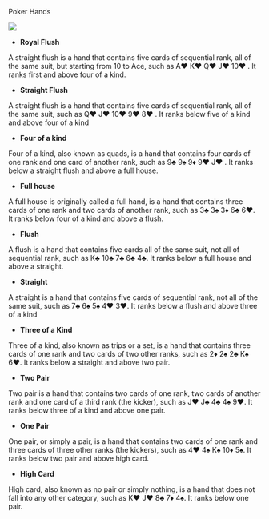 Poker Hands

![](https://a1s.unicdn.net/polopoly_fs/1.696321.1595491081!/image/1470891313.jpg)

* **Royal Flush**

A straight flush is a hand that contains five cards of sequential rank, all of the same suit, but starting from 10 to Ace, such as A♥ K♥ Q♥ J♥ 10♥ . It ranks first and above four of a kind.

* **Straight Flush**

A straight flush is a hand that contains five cards of sequential rank, all of the same suit, such as Q♥ J♥ 10♥ 9♥ 8♥ . It ranks below five of a kind and above four of a kind

* **Four of a kind**

Four of a kind, also known as quads, is a hand that contains four cards of one rank and one card of another rank, such as 9♣ 9♠ 9♦ 9♥ J♥ . It ranks below a straight flush and above a full house.

* **Full house**

A full house is originally called a full hand, is a hand that contains three cards of one rank and two cards of another rank, such as 3♣ 3♠ 3♦ 6♣ 6♥. It ranks below four of a kind and above a flush.

* **Flush**

A flush is a hand that contains five cards all of the same suit, not all of sequential rank, such as K♣ 10♣ 7♣ 6♣ 4♣. It ranks below a full house and above a straight.

* **Straight**

A straight is a hand that contains five cards of sequential rank, not all of the same suit, such as 7♣ 6♠ 5♠ 4♥ 3♥. It ranks below a flush and above three of a kind

* **Three of a Kind**

Three of a kind, also known as trips or a set, is a hand that contains three cards of one rank and two cards of two other ranks, such as 2♦ 2♠ 2♣ K♠ 6♥. It ranks below a straight and above two pair.


* **Two Pair**

Two pair is a hand that contains two cards of one rank, two cards of another rank and one card of a third rank (the kicker), such as J♥ J♣ 4♣ 4♠ 9♥. It ranks below three of a kind and above one pair.

* **One Pair**

One pair, or simply a pair, is a hand that contains two cards of one rank and three cards of three other ranks (the kickers), such as 4♥ 4♠ K♠ 10♦ 5♠. It ranks below two pair and above high card.

* **High Card**

High card, also known as no pair or simply nothing, is a hand that does not fall into any other category, such as K♥ J♥ 8♣ 7♦ 4♠. It ranks below one pair.


